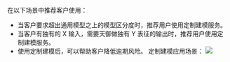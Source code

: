 在以下场景中推荐客户使用：
- 当客户要求超出通用模型之上的模型区分度时，推荐用户使用定制建模服务。
- 当客户有独有的 X 输入，需要天御做独有 Y 表征的输出时，推荐用户使用定制建模服务。
- 使用定制建模后，可以帮助客户降低逾期风险。
定制建模应用场景：
![](https://main.qcloudimg.com/raw/a84a953e8fffc7a9a50b49b3812c851e.png)
